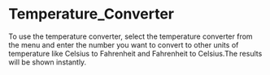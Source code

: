 # Temperature_Converter
To use the temperature converter, select the temperature converter from the menu and enter the number you want to convert to other units of temperature like Celsius to Fahrenheit and Fahrenheit to Celsius.The results will be shown instantly.
